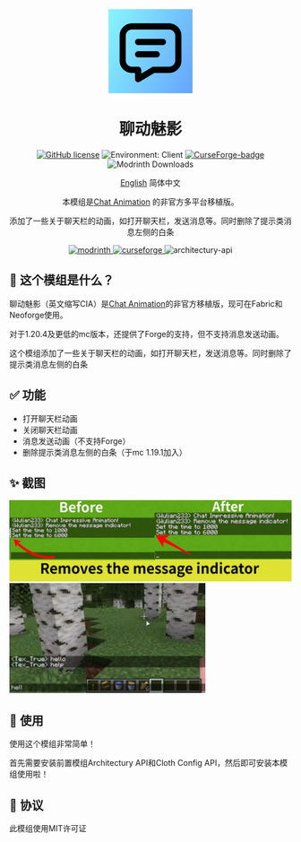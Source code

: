 <div align="center"><img height="150" src="common/src/main/resources/icon.png" width="150"/>

# 聊动魅影

[![GitHub license](https://img.shields.io/github/license/Wulian233/Chat-Impressive-Animation?style=flat-square)](LICENSE)
![Environment: Client](https://img.shields.io/badge/environment-client-1976d2?style=flat-square)
[![CurseForge-badge](https://img.shields.io/curseforge/dt/972468?style=flat-square&logo=curseforge&label=CurseForge)](https://minecraft.curseforge.com/projects/972468/files)
![Modrinth Downloads](https://img.shields.io/modrinth/dt/chat-impressive-animation?label=Modrinth&logo=Modrinth&style=flat-square)

[English](README.md) 简体中文

本模组是[Chat Animation](https://github.com/Ezzenix/ChatAnimation) 的非官方多平台移植版。

添加了一些关于聊天栏的动画，如打开聊天栏，发送消息等。同时删除了提示类消息左侧的白条

<a href="https://modrinth.com/project/chat-impressive-animation/">
<img alt="modrinth" height="56" src="https://cdn.jsdelivr.net/npm/@intergrav/devins-badges@3/assets/cozy/available/modrinth_vector.svg">
</a>
<a href="https://www.curseforge.com/minecraft/mc-mods/chat-impressive-animation">
<img alt="curseforge" height="56" src="https://cdn.jsdelivr.net/npm/@intergrav/devins-badges@3/assets/cozy/available/curseforge_vector.svg">
</a>
<img alt="architectury-api" height="56" src="https://cdn.jsdelivr.net/npm/@intergrav/devins-badges@3/assets/cozy/requires/architectury-api_vector.svg">
</div>

## 📖 这个模组是什么？

聊动魅影（英文缩写CIA）是[Chat Animation](https://github.com/Ezzenix/ChatAnimation)的非官方移植版，现可在Fabric和Neoforge使用。

对于1.20.4及更低的mc版本，还提供了Forge的支持，但不支持消息发送动画。

这个模组添加了一些关于聊天栏的动画，如打开聊天栏，发送消息等。同时删除了提示类消息左侧的白条


## ✅  功能

- 打开聊天栏动画
- 关闭聊天栏动画
- 消息发送动画（不支持Forge）
- 删除提示类消息左侧的白条（于mc 1.19.1加入）

## ✨ 截图

<img src="img/message-indicator.jpg" width="550"/>

<img src="img/preview.gif" width="350"/>

## 📖 使用

使用这个模组非常简单！

首先需要安装前置模组Architectury API和Cloth Config API，然后即可安装本模组使用啦！

## 👀 协议

此模组使用MIT许可证
